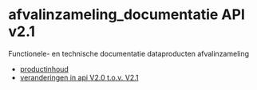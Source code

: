 # afvalinzameling_documentatie API v2.1
Functionele- en technische documentatie dataproducten afvalinzameling
- [productinhoud](productbeschrijving_huishoudelijk_afval/README.md)
- [veranderingen in api V2.0 t.o.v. V2.1](api_veranderingen/api_veranderingen.md)
